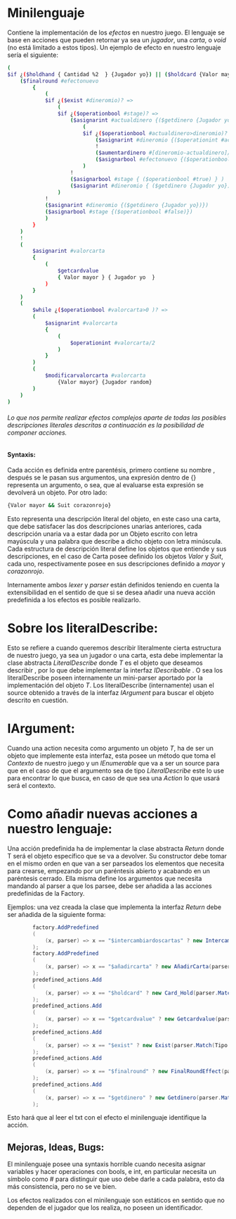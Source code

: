 # Minilenguaje

Contiene la implementación de los *efectos* en nuestro juego. El lenguaje se base en acciones que pueden retornar ya sea un *jugador*, una *carta*,  o *void* (no está limitado a estos tipos). Un ejemplo de efecto en nuestro lenguaje sería el siguiente:

```bash
(
$if ¿($holdhand { Cantidad %2  } {Jugador yo}) || ($holdcard {Valor mayor} {Dinero mayor})? =>
    ($finalround #efectonuevo 
        {
            (
            $if ¿($exist #dineromio)? => 
                (
                $if ¿($operationbool #stage)? =>
                    ($asignarint #actualdinero {($getdinero {Jugador yo})})
                        (
                        $if ¿($operationbool #actualdinero>dineromio)? =>
                            ($asignarint #dineromio {($operationint #actualdinero)})
                            !
                            ($aumentardinero #[dineromio-actualdinero]/2 {Jugador yo})
                            ($asignarbool #efectonuevo {($operationbool #false)})
                        )
                    !
                    ($asignarbool #stage { ($operationbool #true) } )
                    ($asignarint #dineromio { ($getdinero {Jugador yo}) })
                )
            !
            ($asignarint #dineromio {($getdinero {Jugador yo})})
            ($asignarbool #stage {($operationbool #false)})
            )
        }
    )
    ! 
    (
        $asignarint #valorcarta
        {
            (
                $getcardvalue 
                { Valor mayor } { Jugador yo  } 
            ) 
        }
    )
    (
        $while ¿($operationbool #valorcarta>0 )? =>
        (
            $asignarint #valorcarta 
            {
                (
                    $operationint #valorcarta/2
                )
            }
        )
        (
            $modificarvalorcarta #valorcarta 
                {Valor mayor} {Jugador random}    
        )    
    )
) 
```

###### Lo que nos permite realizar efectos complejos aparte de todas las posibles descripciones literales descritas a continuación es la posibilidad de componer acciones.

#### Syntaxis:

Cada acción es definida entre parentésis,  primero contiene su nombre , después se le pasan sus argumentos, una expresión dentro de {} representa un argumento, o sea, que al evaluarse esta expresión se devolverá un objeto. Por otro lado:

```bash
{Valor mayor && Suit corazonrojo}
```

Esto representa una descripción literal del objeto, en este caso una carta, que debe satisfacer las dos descripciones unarias anteriores, cada descripción unaria va a estar dada por un Objeto escrito con letra mayúscula y una palabra que describe a dicho objeto con letra minúscula. Cada estructura de descripción literal define los objetos que entiende y sus descripciones, en el caso de Carta posee definido los objetos *Valor* y *Suit*, cada uno, respectivamente posee en sus descripciones definido a *mayor* y *corazonrojo*.

Internamente ambos *lexer* y *parser* están definidos teniendo en cuenta la extensibilidad en el sentido de que si se desea añadir una  nueva acción predefinida a los efectos es posible realizarlo.

# Sobre los literalDescribe:

Esto se refiere a cuando queremos describir literalmente cierta estructura de nuestro juego, ya sea un jugador o una carta, esta debe implementar la clase abstracta *LiteralDescribe<T>* donde *T* es el objeto que deseamos describir , por lo que debe implementar la interfaz *IDescribable* .  O sea los literalDescribe poseen internamente un mini-parser aportado por la implementación del objeto *T*. Los literalDescribe (internamente) usan el source obtenido a través de la interfaz *IArgument<T>* para buscar el objeto descrito en cuestión. 

# IArgument<T>:

Cuando una action necesita como argumento un objeto *T*, ha de ser un objeto que implemente esta interfaz, esta posee un método que toma el *Contexto* de nuestro juego y un *IEnumerable* que va a ser un source para que en el caso de que el argumento sea de tipo *LiteralDescribe* este lo use para encontrar lo que busca, en caso de que sea una *Action* lo que usará será el contexto.

# Como añadir nuevas acciones a nuestro lenguaje:

Una acción predefinida ha de implementar la clase abstracta *Return<T>* donde T será el objeto específico que se va a devolver. Su constructor debe tomar en el mismo orden en que van a ser parseados los elementos que necesita para crearse, empezando por un paréntesis abierto y acabando en un paréntesis cerrado.  Ella misma define los argumentos que necesita mandando al parser a que los parsee, debe ser añadida a las acciones predefinidas de la Factory. 

Ejemplos: una vez creada la clase que implementa la interfaz *Return<T>* debe ser añadida de la siguiente forma:

```csharp
        factory.AddPredefined
        (
            (x, parser) => x == "$intercambiardoscartas" ? new IntercambiarDosCartas(parser.Match(Tipo.ParéntesisAbierto), parser.Match(Tipo.Accion), parser.ParseArgument<Player>(), parser.ParseArgument<Player>(), parser.Match(Tipo.ParéntesisCerrado)) : null!
        );
        factory.AddPredefined
        (
            (x, parser) => x == "$añadircarta" ? new AñadirCarta(parser.Match(Tipo.ParéntesisAbierto), parser.Match(Tipo.Accion), parser.ParseArgument<Card>(), parser.ParseArgument<Player>(), parser.Match(Tipo.ParéntesisCerrado)) : null!
        );
        predefined_actions.Add
        (
            (x, parser) => x == "$holdcard" ? new Card_Hold(parser.Match(Tipo.ParéntesisAbierto), parser.Match(Tipo.Accion), parser.ParseArgument<Card>(), parser.ParseArgument<Player>(), parser.Match(Tipo.ParéntesisCerrado)) : null
        );
        predefined_actions.Add
        (
            (x, parser) => x == "$getcardvalue" ? new Getcardvalue(parser.Match(Tipo.ParéntesisAbierto), parser.Match(Tipo.Accion), parser.ParseArgument<Card>(), parser.ParseArgument<Player>(), parser.Match(Tipo.ParéntesisCerrado)) : null
        );
        predefined_actions.Add
        (
            (x, parser) => x == "$exist" ? new Exist(parser.Match(Tipo.ParéntesisAbierto), parser.Match(Tipo.Accion), parser.Match(Tipo.Argumento) ,  parser.Match(Tipo.ParéntesisCerrado)) : null!
        );
        predefined_actions.Add
        (
            (x, parser) => x == "$finalround" ? new FinalRoundEffect(parser.Match(Tipo.ParéntesisAbierto), parser.Match(Tipo.Accion), parser.Match(Tipo.Argumento),  (IFirst)parser.ParseAction() ,  parser.Match(Tipo.ParéntesisCerrado)) : null!
        );
        predefined_actions.Add
        (
            (x, parser) => x == "$getdinero" ? new Getdinero(parser.Match(Tipo.ParéntesisAbierto), parser.Match(Tipo.Accion), parser.ParseArgument<Player>() ,  parser.Match(Tipo.ParéntesisCerrado)) : null!
        );
```

Esto hará que al leer el txt con el efecto el minilenguaje identifique la acción.

## Mejoras, Ideas, Bugs:

El minilenguaje posee una syntaxis horrible cuando necesita asignar variables y hacer operaciones con bools, e int, en particular necesita un símbolo como # para distinguir que uso debe darle a cada palabra, esto da más consistencia, pero no se ve bien.

Los efectos realizados con el minilenguaje son estáticos en sentido que no dependen de el jugador que los realiza, no poseen un identificador.
